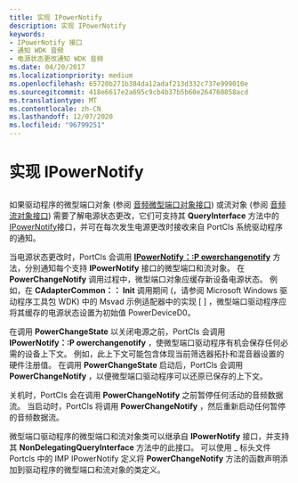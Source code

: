 ```yaml
---
title: 实现 IPowerNotify
description: 实现 IPowerNotify
keywords:
- IPowerNotify 接口
- 通知 WDK 音频
- 电源状态更改通知 WDK 音频
ms.date: 04/20/2017
ms.localizationpriority: medium
ms.openlocfilehash: 65720b271b384da12adaf213d332c737e999010e
ms.sourcegitcommit: 418e6617e2a695c9cb4b37b5b60e264760858acd
ms.translationtype: MT
ms.contentlocale: zh-CN
ms.lasthandoff: 12/07/2020
ms.locfileid: "96799251"
---
```

# <a name="implementing-ipowernotify"></a>实现 IPowerNotify


## <span id="implementing_ipowernotify"></span><span id="IMPLEMENTING_IPOWERNOTIFY"></span>


如果驱动程序的微型端口对象 (参阅 [音频微型端口对象接口](./audio-miniport-object-interfaces.md)) 或流对象 (参阅 [音频流对象接口](./audio-stream-object-interfaces.md)) 需要了解电源状态更改，它们可支持其 **QueryInterface** 方法中的 [IPowerNotify](/windows-hardware/drivers/ddi/portcls/nn-portcls-ipowernotify)接口，并可在每次发生电源更改时接收来自 PortCls 系统驱动程序的通知。

当电源状态更改时，PortCls 会调用 [**IPowerNotify：:P owerchangenotify**](/windows-hardware/drivers/ddi/portcls/nf-portcls-ipowernotify-powerchangenotify) 方法，分别通知每个支持 **IPowerNotify** 接口的微型端口和流对象。 在 **PowerChangeNotify** 调用过程中，微型端口对象应缓存新设备电源状态。 例如，在 **CAdapterCommon：： Init** 调用期间 (，请参阅 Microsoft Windows 驱动程序工具包 WDK) 中的 Msvad 示例适配器中的实现 \[ \] ，微型端口驱动程序应将其缓存的电源状态设置为初始值 PowerDeviceD0。

在调用 **PowerChangeState** 以关闭电源之前，PortCls 会调用 **IPowerNotify：:P owerchangenotify** ，使微型端口驱动程序有机会保存任何必需的设备上下文。 例如，此上下文可能包含体现当前筛选器拓扑和混音器设置的硬件注册值。 在调用 **PowerChangeState** 启动后，PortCls 会调用 **PowerChangeNotify** ，以便微型端口驱动程序可以还原已保存的上下文。

关机时，PortCls 会在调用 **PowerChangeNotify** 之前暂停任何活动的音频数据流。 当启动时，PortCls 将调用 **PowerChangeNotify** ，然后重新启动任何暂停的音频数据流。

微型端口驱动程序的微型端口和流对象类可以继承自 **IPowerNotify** 接口，并支持其 **NonDelegatingQueryInterface** 方法中的此接口。 可以使用 \_ 标头文件 Portcls 中的 IMP IPowerNotify 定义将 **PowerChangeNotify** 方法的函数声明添加到驱动程序的微型端口和流对象的类定义。

 


